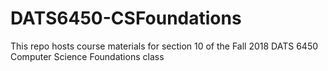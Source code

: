 # DATS6450-CSFoundations
This repo hosts course materials for section 10 of the Fall 2018 DATS 6450 Computer Science Foundations class

